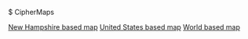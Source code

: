 $ CipherMaps

[New Hampshire based map](./NH.html)
[United States based map](./US.html)
[World based map](./World.html)


